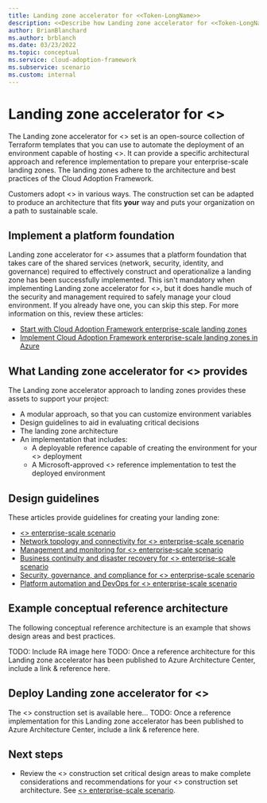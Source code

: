 ```yaml
---
title: Landing zone accelerator for <<Token-LongName>>
description: <<Describe how Landing zone accelerator for <<Token-LongName>> can accelerate adoption of <<Token-Name>>.>>
author: BrianBlanchard
ms.author: brblanch
ms.date: 03/23/2022
ms.topic: conceptual
ms.service: cloud-adoption-framework
ms.subservice: scenario
ms.custom: internal
---
```


# Landing zone accelerator for <<Token-LongName>> 

The Landing zone accelerator for <<Token-LongName>> set is an open-source collection of Terraform templates that you can use to automate the deployment of an environment capable of hosting <<Token-LongName>>. It can provide a specific architectural approach and reference implementation to prepare your enterprise-scale landing zones. The landing zones adhere to the architecture and best practices of the Cloud Adoption Framework.

Customers adopt <<Token-LongName>> in various ways. The construction set can be adapted to produce an architecture that fits **your** way and puts your organization on a path to sustainable scale.

## Implement a platform foundation

Landing zone accelerator for <<Token-LongName>> assumes that a platform foundation that takes care of the shared services (network, security, identity, and governance) required to effectively construct and operationalize a landing zone has been successfully implemented. This isn't mandatory when implementing Landing zone accelerator for <<Token-LongName>>, but it does handle much of the security and management required to safely manage your cloud environment. If you already have one, you can skip this step. For more information on this, review these articles:

- [Start with Cloud Adoption Framework enterprise-scale landing zones](../../ready/enterprise-scale/index.md)
- [Implement Cloud Adoption Framework enterprise-scale landing zones in Azure](../../ready/enterprise-scale/implementation.md)

## What Landing zone accelerator for <<Token-LongName>> provides

The Landing zone accelerator approach to landing zones provides these assets to support your project:

- A modular approach, so that you can customize environment variables
- Design guidelines to aid in evaluating critical decisions
- The landing zone architecture
- An implementation that includes:
  - A deployable reference capable of creating the environment for your <<Token-LongName>> deployment
  - A Microsoft-approved <<Token-LongName>> reference implementation to test the deployed environment

## Design guidelines

These articles provide guidelines for creating your landing zone:

- [<<Token-LongName>> enterprise-scale scenario](./eslz-identity-and-access-management.md)
- [Network topology and connectivity for <<Token-LongName>> enterprise-scale scenario](./eslz-network-topology-and-connectivity.md)
- [Management and monitoring for <<Token-LongName>> enterprise-scale scenario](./eslz-management-and-monitoring.md)
- [Business continuity and disaster recovery for <<Token-LongName>> enterprise-scale scenario](./eslz-business-continuity-and-disaster-recovery.md)
- [Security, governance, and compliance for <<Token-LongName>> enterprise-scale scenario](./eslz-security-governance-and-compliance.md)
- [Platform automation and DevOps for <<Token-LongName>> enterprise-scale scenario](./eslz-platform-automation-and-devops.md)

## Example conceptual reference architecture

The following conceptual reference architecture is an example that shows design areas and best practices.

TODO: Include RA image here
TODO: Once a reference architecture for this Landing zone accelerator has been published to Azure Architecture Center, include a link & reference here.

## Deploy Landing zone accelerator for <<Token-LongName>>

The <<Token-LongName>> construction set is available here...
TODO: Once a reference implementation for this Landing zone accelerator has been published to Azure Architecture Center, include a link & reference here.

## Next steps

- Review the <<Token-LongName>> construction set critical design areas to make complete considerations and recommendations for your <<Token-LongName>> construction set architecture. See [<<Token-LongName>> enterprise-scale scenario](./eslz-identity-and-access-management.md).
